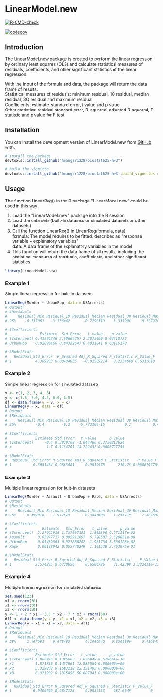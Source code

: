 # LinearModel.new
<!-- badges: start -->
  [![R-CMD-check](https://github.com/huangzr1228/biostat625-hw3/actions/workflows/R-CMD-check.yaml/badge.svg)](https://github.com/huangzr1228/biostat625-hw3/actions/workflows/R-CMD-check.yaml)
  <!-- badges: end -->
  
<!-- badges: start -->
[![codecov](https://codecov.io/gh/huangzr1228/biostat625-hw3/branch/main/graph/badge.svg)](https://codecov.io/gh/huangzr1228/biostat625-hw3)
<!-- badges: end -->

## Introduction
The LinearModel.new package is created to perform the linear regression by ordinary least squares (OLS) and calculate statistical measures of residuals, coefficients, and other significant statistics of the linear regression. 

With the input of the formula and data, the package will return the data frame of results.<br>
Statistical measures of residuals: minimum residual, 1Q residual, median residual, 3Q residual and maximum residual  
Coefficients: estimate, standard error, t value and p value  
Other statistics: residual standard error, R-squared, adjusted R-squared, F statistic and p value for F test


## Installation
You can install the development version of LinearModel.new from [GitHub](https://github.com/huangzr1228/biostat625-hw3) with:
```r
# install the package
devtools::install_github("huangzr1228/biostat625-hw3")

# build the vignitte
devtools::install_github('huangzr1228/biostat625-hw3',build_vignettes =T)
```
## Usage
The function LinearReg() in the R package "LinearModel.new" could be used in this way
1. Load the ”LinearModel.new" package into the R session
2. Load the data sets (built-in datasets or simulated datasets or other datasets)
3. Call the function LinearReg() in LinearReg(formula, data)  
formula: The model requires to be fitted, described as "response variable ~ explanatory variables"  
data: A data frame of the explanatory variables in the model
4. This function will return the data frame of all results, including the statistical measures of residuals, coefficients, and other significant statistics

```r
library(LinearModel.new)
```

### Example 1
Simple linear regression for buit-in datasets
```r
LinearReg(Murder ~ UrbanPop, data = USArrests)
# Output
# $Residuals
#     Residual_Min Residual_1Q Residual_Median Residual_3Q Residual_Max
# 25%    -6.537067   -3.736042      -0.7790319    3.331996     9.727978

# $Coefficients
#               Estimate  Std_Error   t_value    p_value
# (Intercept) 6.41594246 2.90669257 2.2073000 0.03210725
# UrbanPop    0.02093466 0.04332647 0.4831841 0.63116178

# $ModelStats
#   Residual_Std_Error  R_Squared Adj_R_Squared F_Statistic P_Value_F
# 1           4.389983 0.00484035   -0.01589214   0.2334668 0.6311618
```

### Example 2
Simple linear regression for simulated datasets
```r
x <- c(1, 2, 3, 4, 5)
y <- c(1.5, 3.0, 4.5, 6.0, 8.5)
df <- data.frame(y = y, x = x)
LinearReg(y ~ x, data = df)
# Output
# $Residuals
#     Residual_Min Residual_1Q Residual_Median Residual_3Q Residual_Max
# 25%         -0.4        -0.2    -5.77316e-15         0.2          0.4

# $Coefficients
#             Estimate Std_Error   t_value      p_value
# (Intercept)     -0.4 0.3829708 -1.044466 0.3730213624
# x                1.7 0.1154701 14.722432 0.0006797755

# $ModelStats
#  Residual_Std_Error R_Squared Adj_R_Squared F_Statistic    P_Value_F
# 1          0.3651484 0.9863481     0.9817975      216.75 0.0006797755
```

### Example 3
Multiple linear regression for buit-in datasets
```r
LinearReg(Murder ~ Assault + UrbanPop + Rape, data = USArrests)
# Output
# $Residuals
#     Residual_Min Residual_1Q Residual_Median Residual_3Q Residual_Max
# 25%    -4.399018   -1.912679      -0.3443603    1.255719     7.427892

# $Coefficients
#                Estimate   Std_Error   t_value      p_value
# (Intercept)  3.27663918 1.737997161  1.885296 6.571517e-02
# Assault      0.03977717 0.005911667  6.728587 2.328851e-08
# UrbanPop    -0.05469363 0.027880242 -1.961734 5.586128e-02
# Rape         0.06139942 0.055740249  1.101528 2.763975e-01

# $ModelStats
#   Residual_Std_Error R_Squared Adj_R_Squared F_Statistic    P_Value_F
# 1           2.574255 0.6720656     0.6506786    31.42399 3.322431e-11
```

### Example 4
Multiple linear regression for simulated datasets
```r
set.seed(123)
x1 <- rnorm(50)
x2 <- rnorm(50)
x3 <- rnorm(50)
y <- 1 + 2 * x1 + 3.5 * x2 + 7 * x3 + rnorm(50)
df1 <- data.frame(y = y, x1 = x1, x2 = x2, x3 = x3)
LinearReg(y ~ x1 + x2 + x3, data = df1)
# Output
# $Residuals
#     Residual_Min Residual_1Q Residual_Median Residual_3Q Residual_Max
# 25%    -1.467981   -0.675463      -0.1069042   0.6308809     3.019347

# $Coefficients
#             Estimate Std_Error   t_value      p_value
# (Intercept) 1.060995 0.1385663  7.656948 9.518661e-10
# x1          1.871836 0.1452661 12.885564 0.000000e+00
# x2          3.329838 0.1503218 22.151403 0.000000e+00
# x3          6.971902 0.1375456 50.687943 0.000000e+00

# $ModelStats
#   Residual_Std_Error R_Squared Adj_R_Squared F_Statistic P_Value_F
# 1          0.9406099 0.9847123     0.9837153    987.6549         0
```
